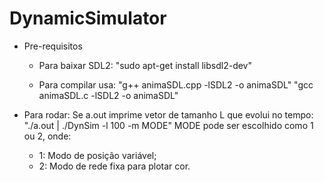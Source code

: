 # DynamicSimulator

* Pre-requisitos
	- Para baixar SDL2:
	"sudo apt-get install libsdl2-dev"
	
	- Para compilar usa:
	"g++ animaSDL.cpp -lSDL2 -o animaSDL"
	"gcc animaSDL.c -lSDL2 -o animaSDL"
	
* Para rodar:
	Se a.out imprime vetor de tamanho L que evolui no tempo:
	"./a.out | ./DynSim -l 100 -m MODE"
	MODE pode ser escolhido como 1 ou 2, onde:
	- 1: Modo de posição variável;
	- 2: Modo de rede fixa para plotar cor.

